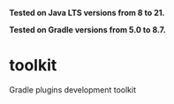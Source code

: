 **Tested on Java LTS versions from <!--property:java-runtime.min-version-->8<!--/property--> to <!--property:java-runtime.max-version-->21<!--/property-->.**

**Tested on Gradle versions from <!--property:gradle-api.min-version-->5.0<!--/property--> to <!--property:gradle-api.max-version-->8.7<!--/property-->.**

# toolkit

Gradle plugins development toolkit
